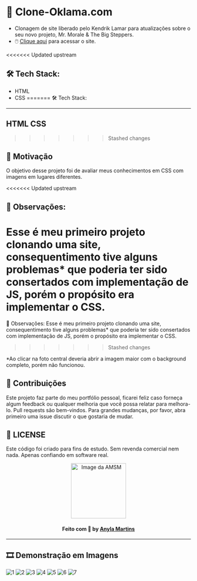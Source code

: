 # 🚀 Clone-Oklama.com
- Clonagem de site liberado pelo Kendrik Lamar para atualizações sobre o seu novo projeto, Mr. Morale & The Big Steppers. 
- 🖱️ [Clique aqui]( https://amsmartins.github.io/clone-oklama.com/) para acessar o site.

<<<<<<< Updated upstream
## 🛠 Tech Stack:
- HTML
- CSS
=======
🛠 Tech Stack:
---
HTML
CSS
---
>>>>>>> Stashed changes

## 🗿 Motivação
O objetivo desse projeto foi de avaliar meus conhecimentos em CSS com imagens em lugares diferentes.


<<<<<<< Updated upstream
## 🧨 Observações:
Esse é meu primeiro projeto clonando uma site, consequentimento tive alguns problemas* que poderia ter sido consertados com implementação de JS, porém o propósito era implementar o CSS. 
=======
🧨 Observações:
	Esse é meu primeiro projeto clonando uma site, consequentimento tive alguns problemas* que poderia ter sido consertados com implementação de JS, porém o propósito era implementar o CSS. 
>>>>>>> Stashed changes

*Ao clicar na foto central deveria abrir a imagem maior com o background completo, porém não funcionou.


## 🤝 Contribuições
Este projeto faz parte do meu portfólio pessoal, ficarei feliz caso forneça algum feedback ou qualquer melhoria que você possa relatar para melhora-lo. 
Pull requests são bem-vindos. Para grandes mudanças, por favor, abra primeiro uma issue discutir o que gostaria de mudar.


## 📑 LICENSE
Este código foi criado para fins de estudo. Sem revenda comercial nem nada.
Apenas confiando em software real.

<div align="center">
<a href="https://github.com/amsmartins">
<img src="https://avatars.githubusercontent.com/u/89283901?v=4" width="150px;" alt="Image da AMSM" />
</a> 
</div>	
<h4 align="center">
   Feito com 💙 by <a href="https://www.linkedin.com/in/amsmartins/" target="_blank">Anyla Martins</a>
</h4><hr>


## 🎞 Demonstração em Imagens
![1](https://user-images.githubusercontent.com/89283901/170794528-c2280466-8fd9-4608-9006-ef75d6d1b55d.png)
![2](https://user-images.githubusercontent.com/89283901/170794532-8c518d59-a83e-4c13-a9a3-cbf6d0a752c3.png)
![3](https://user-images.githubusercontent.com/89283901/170794534-c880cf46-bf0f-46d3-81dd-9ab25d5aa72e.png)
![4](https://user-images.githubusercontent.com/89283901/170794537-d2440e7b-a48d-4b47-b581-5964d3b31de2.png)
![5](https://user-images.githubusercontent.com/89283901/170794538-392cc8c0-ed69-4a15-9039-0f04125d27e7.png)
![6](https://user-images.githubusercontent.com/89283901/170794541-62c0524f-eae9-4739-8173-3b44699206eb.png)
![7](https://user-images.githubusercontent.com/89283901/170794543-d8ada74d-7505-42b6-8583-d8b03c7e700a.png)


